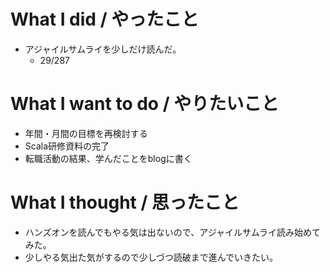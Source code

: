 # What I did / やったこと
- アジャイルサムライを少しだけ読んだ。
  - 29/287

# What I want to do / やりたいこと
- 年間・月間の目標を再検討する
- Scala研修資料の完了
- 転職活動の結果、学んだことをblogに書く

# What I thought / 思ったこと
- ハンズオンを読んでもやる気は出ないので、アジャイルサムライ読み始めてみた。
- 少しやる気出た気がするので少しづつ読破まで進んでいきたい。
